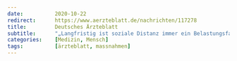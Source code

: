 ```yaml
---
date:          2020-10-22
redirect:      https://www.aerzteblatt.de/nachrichten/117278
title:         Deutsches Ärzteblatt
subtitle:      "„Langfristig ist soziale Distanz immer ein Belastungsfaktor, wir Menschen brauchen die Mitwelt“"
categories:    [Medizin, Mensch]
tags:          [ärzteblatt, massnahmen]
---
```


